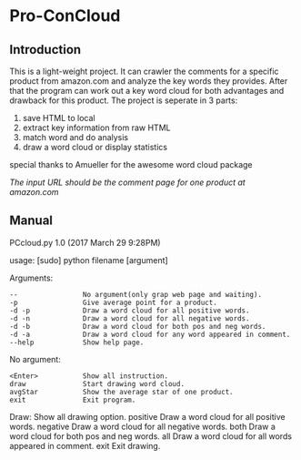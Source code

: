 # Pro-ConCloud
## Introduction
This is a light-weight project. It can crawler the comments for a specific product from amazon.com and analyze the key words they provides. After that the program can work out a key word cloud for both advantages and drawback for this product.
The project is seperate in 3 parts:
1. save HTML to local
2. extract key information from raw HTML
3. match word and do analysis
4. draw a word cloud or display statistics

special thanks to Amueller for the  awesome word cloud package

*The input URL should be the comment page for one product at amazon.com*

## Manual

PCcloud.py 1.0 (2017 March 29 9:28PM)

usage: [sudo] python filename [argument]

Arguments:

    --                No argument(only grap web page and waiting).
    -p                Give average point for a product.
    -d -p             Draw a word cloud for all positive words.
    -d -n             Draw a word cloud for all negative words.
    -d -b             Draw a word cloud for both pos and neg words.
    -d -a             Draw a word cloud for any word appeared in comment.
    --help            Show help page.

No argument:

    <Enter>           Show all instruction.
    draw              Start drawing word cloud.
    avgStar           Show the average star of one product.
    exit              Exit program.

Draw:
    <Enter>           Show all drawing option.
    positive          Draw a word cloud for all positive words.
    negative          Draw a word cloud for all negative words.
    both              Draw a word cloud for both pos and neg words.
    all               Draw a word cloud for all words appeared in comment.
    exit              Exit drawing.
